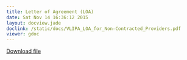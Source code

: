 ```yaml
---
title: Letter of Agreement (LOA)
date: Sat Nov 14 16:36:12 2015
layout: docview.jade
doclink: /static/docs/VLIPA_LOA_for_Non-Contracted_Providers.pdf
viewer: gdoc
---
```


[Download file](/static/docs/VLIPA_LOA_for_Non-Contracted_Providers.pdf)

